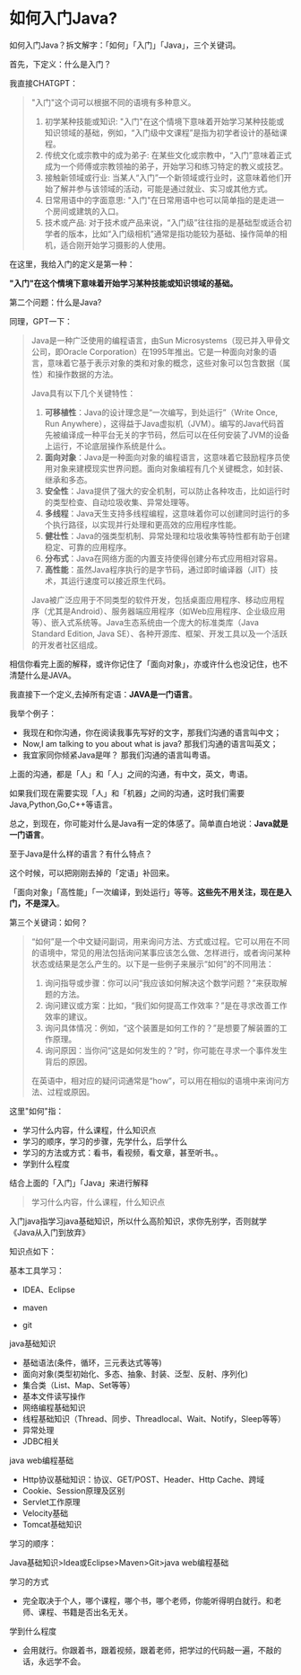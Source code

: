 # 如何入门Java?

如何入门Java？拆文解字：「如何」「入门」「Java」，三个关键词。

首先，下定义：什么是入门？

我直接CHATGPT：

> "入门"这个词可以根据不同的语境有多种意义。
>
> 1. 初学某种技能或知识: "入门"在这个情境下意味着开始学习某种技能或知识领域的基础，例如，“入门级中文课程”是指为初学者设计的基础课程。
> 2. 传统文化或宗教中的成为弟子: 在某些文化或宗教中，“入门”意味着正式成为一个师傅或宗教领袖的弟子，开始学习和练习特定的教义或技艺。
> 3. 接触新领域或行业: 当某人“入门”一个新领域或行业时，这意味着他们开始了解并参与该领域的活动，可能是通过就业、实习或其他方式。
> 4. 日常用语中的字面意思: "入门"在日常用语中也可以简单指的是走进一个房间或建筑的入口。
> 5. 技术或产品: 对于技术或产品来说，“入门级”往往指的是基础型或适合初学者的版本，比如“入门级相机”通常是指功能较为基础、操作简单的相机，适合刚开始学习摄影的人使用。

在这里，我给入门的定义是第一种：

**"入门"在这个情境下意味着开始学习某种技能或知识领域的基础。**

第二个问题：什么是Java?

同理，GPT一下：

> Java是一种广泛使用的编程语言，由Sun Microsystems（现已并入甲骨文公司，即Oracle Corporation）在1995年推出。它是一种面向对象的语言，意味着它基于表示对象的类和对象的概念，这些对象可以包含数据（属性）和操作数据的方法。
>
> Java具有以下几个关键特性：
>
> 1. **可移植性**：Java的设计理念是“一次编写，到处运行”（Write Once, Run Anywhere），这得益于Java虚拟机（JVM）。编写的Java代码首先被编译成一种平台无关的字节码，然后可以在任何安装了JVM的设备上运行，不论底层操作系统是什么。
> 2. **面向对象**：Java是一种面向对象的编程语言，这意味着它鼓励程序员使用对象来建模现实世界问题。面向对象编程有几个关键概念，如封装、继承和多态。
> 3. **安全性**：Java提供了强大的安全机制，可以防止各种攻击，比如运行时的类型检查、自动垃圾收集、异常处理等。
> 4. **多线程**：Java天生支持多线程编程，这意味着你可以创建同时运行的多个执行路径，以实现并行处理和更高效的应用程序性能。
> 5. **健壮性**：Java的强类型机制、异常处理和垃圾收集等特性都有助于创建稳定、可靠的应用程序。
> 6. **分布式**：Java在网络方面的内置支持使得创建分布式应用相对容易。
> 7. **高性能**：虽然Java程序执行的是字节码，通过即时编译器（JIT）技术，其运行速度可以接近原生代码。
>
> Java被广泛应用于不同类型的软件开发，包括桌面应用程序、移动应用程序（尤其是Android）、服务器端应用程序（如Web应用程序、企业级应用等）、嵌入式系统等。Java生态系统由一个庞大的标准类库（Java Standard Edition, Java SE）、各种开源库、框架、开发工具以及一个活跃的开发者社区组成。

相信你看完上面的解释，或许你记住了「面向对象」，亦或许什么也没记住，也不清楚什么是JAVA。

我直接下一个定义,去掉所有定语：**JAVA是一门语言**。

我举个例子：

- 我现在和你沟通，你在阅读我事先写好的文字，那我们沟通的语言叫中文；
- Now,I am talking to you about what is java? 那我们沟通的语言叫英文；
- 我宜家同你倾紧Java是咩？ 那我们沟通的语言叫粤语。

上面的沟通，都是「人」和「人」之间的沟通，有中文，英文，粤语。

如果我们现在需要实现「人」和「机器」之间的沟通，这时我们需要Java,Python,Go,C++等语言。



总之，到现在，你可能对什么是Java有一定的体感了。简单直白地说：**Java就是一门语言**。



至于Java是什么样的语言？有什么特点？



这个时候，可以把刚刚去掉的「定语」补回来。



「面向对象」「高性能」「一次编译，到处运行」等等。**这些先不用关注，现在是入门，不是深入**。



第三个关键词：如何？

> “如何”是一个中文疑问副词，用来询问方法、方式或过程。它可以用在不同的语境中，常见的用法包括询问某事应该怎么做、怎样进行，或者询问某种状态或结果是怎么产生的。以下是一些例子来展示“如何”的不同用法：
>
> 1. 询问指导或步骤：你可以问“我应该如何解决这个数学问题？”来获取解题的方法。
> 2. 询问建议或方案：比如，“我们如何提高工作效率？”是在寻求改善工作效率的建议。
> 3. 询问具体情况：例如，“这个装置是如何工作的？”是想要了解装置的工作原理。
> 4. 询问原因：当你问“这是如何发生的？”时，你可能在寻求一个事件发生背后的原因。
>
> 在英语中，相对应的疑问词通常是“how”，可以用在相似的语境中来询问方法、过程或原因。

这里"如何"指：

- 学习什么内容，什么课程，什么知识点
- 学习的顺序，学习的步骤，先学什么，后学什么
- 学习的方法或方式：看书，看视频，看文章，甚至听书。。
- 学到什么程度



结合上面的「入门」「Java」来进行解释

> 学习什么内容，什么课程，什么知识点

入门java指学习java基础知识，所以什么高阶知识，求你先别学，否则就学《Java从入门到放弃》

知识点如下：

基本工具学习：

- IDEA、Eclipse

- maven
- git

java基础知识

- 基础语法(条件，循环，三元表达式等等)
- 面向对象(类型初始化、多态、抽象、封装、泛型、反射、序列化)
- 集合类（List、Map、Set等等）
- 基本文件读写操作
- 网络编程基础知识
- 线程基础知识（Thread、同步、Threadlocal、Wait、Notify，Sleep等等）
- 异常处理
- JDBC相关

java web编程基础

- Http协议基础知识：协议、GET/POST、Header、Http Cache、跨域
- Cookie、Session原理及区别
- Servlet工作原理
- Velocity基础
- Tomcat基础知识



学习的顺序：

Java基础知识>Idea或Eclipse>Maven>Git>java web编程基础



学习的方式

- 完全取决于个人，哪个课程，哪个书，哪个老师，你能听得明白就行。和老师、课程、书籍是否出名无关。



学到什么程度

- 会用就行。你跟着书，跟着视频，跟着老师，把学过的代码敲一遍，不敲的话，永远学不会。

